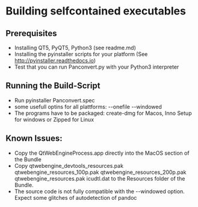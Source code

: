 # Building selfcontained executables

## Prerequisites

- Installing QT5, PyQT5, Python3 (see readme.md)
- Installing the pyinstaller scripts for your platform (See http://pyinstaller.readthedocs.io)
- Test that you can run Panconvert.py with your Python3 interpreter


## Running the Build-Script
- Run pyinstaller Panconvert.spec
- some usefull optins for all plattforms: --onefile --windowed
- The programs have to be packaged: create-dmg for Macos, Inno Setup for windows or Zipped for Linux


## Known Issues:

- Copy the QtWebEngineProcess.app directly into the MacOS section of the Bundle
- Copy qtwebengine_devtools_resources.pak
       qtwebengine_resources_100p.pak
       qtwebengine_resources_200p.pak
       qtwebengine_resources.pak
       icudtl.dat
       to the Resources folder of the Bundle.
- The source code is not fully compatible with the --windowed option. Expect some glitches of
autodetection of pandoc






